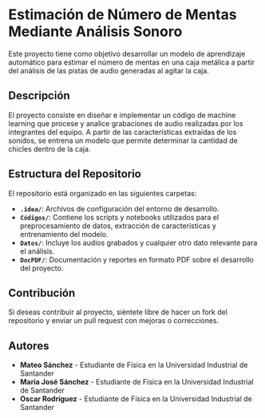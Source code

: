 # Estimación de Número de Mentas Mediante Análisis Sonoro

Este proyecto tiene como objetivo desarrollar un modelo de aprendizaje automático para estimar el número de mentas en una caja metálica a partir del análisis de las pistas de audio generadas al agitar la caja. 

## Descripción

El proyecto consiste en diseñar e implementar un código de machine learning que procese y analice grabaciones de audio realizadas por los integrantes del equipo. A partir de las características extraídas de los sonidos, se entrena un modelo que permite determinar la cantidad de chicles dentro de la caja.

## Estructura del Repositorio

El repositorio está organizado en las siguientes carpetas:

- **`.idea/`**: Archivos de configuración del entorno de desarrollo.
- **`Códigos/`**: Contiene los scripts y notebooks utilizados para el preprocesamiento de datos, extracción de características y entrenamiento del modelo.
- **`Datos/`**: Incluye los audios grabados y cualquier otro dato relevante para el análisis.
- **`DocPDF/`**: Documentación y reportes en formato PDF sobre el desarrollo del proyecto.

## Contribución

Si deseas contribuir al proyecto, siéntete libre de hacer un fork del repositorio y enviar un pull request con mejoras o correcciones.

## Autores

- **Mateo Sánchez** - Estudiante de Física en la Universidad Industrial de Santander
- **Maria José Sánchez** - Estudiante de Física en la Universidad Industrial de Santander
- **Oscar Rodríguez** - Estudiante de Física en la Universidad Industrial de Santander


